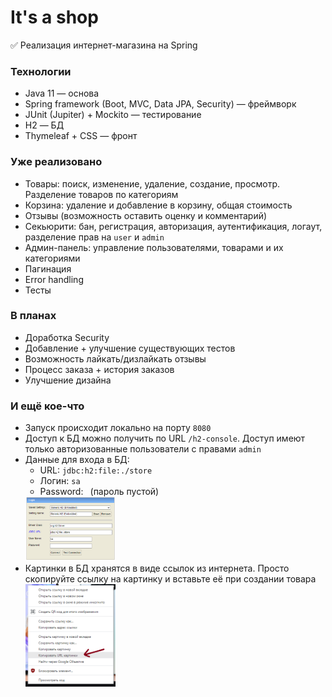 # It's a shop
✅ Реализация интернет-магазина на Spring  
### Технологии
- Java 11 — основа
- Spring framework (Boot, MVC, Data JPA, Security) — фреймворк
- JUnit (Jupiter) + Mockito — тестирование
- H2 — БД
- Thymeleaf + CSS — фронт
### Уже реализовано
- Товары: поиск, изменение, удаление, создание, просмотр. Разделение товаров по категориям
- Корзина: удаление и добавление в корзину, общая стоимость
- Отзывы (возможность оставить оценку и комментарий)
- Секьюрити: бан, регистрация, авторизация, аутентификация, логаут, разделение прав на `user` и `admin`
- Админ-панель: управление пользователями, товарами и их категориями
- Пагинация
- Error handling
- Тесты
### В планах
- Доработка Security
- Добавление + улучшение существующих тестов
- Возможность лайкать/дизлайкать отзывы
- Процесс заказа + история заказов
- Улучшение дизайна
### И ещё кое-что
- Запуск происходит локально на порту `8080`
- Доступ к БД можно получить по URL `/h2-console`. Доступ имеют только авторизованные пользователи с правами `admin`  
- Данные для входа в БД:
    - URL: `jdbc:h2:file:./store`
    - Логин: `sa`  
    - Password:` `  (пароль пустой)  
  <img src="src/main/resources/static/h2.png" height=30% width=30%>
- Картинки в БД хранятся в виде ссылок из интернета. Просто скопируйте ссылку на картинку и вставьте её при создании товара  
  <img src="src/main/resources/static/urlcopy.png" height=30% width=30%>

